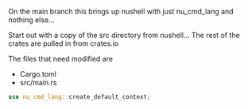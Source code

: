 
On the main branch this brings up nushell with just nu_cmd_lang and nothing else...

Start out with a copy of the src directory from nushell...
The rest of the crates are pulled in from crates.io

The files that need modified are

* Cargo.toml
* src/main.rs

```rust
use nu_cmd_lang::create_default_context;
```
